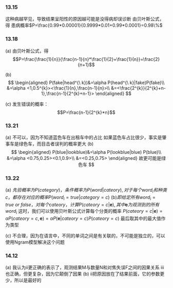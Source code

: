 ### 13.15
这种病越罕见，导致结果呈阳性的原因越可能是没得病却误诊断
由贝叶斯公式，得
患病概率$P=\frac{0.99*0.00001}{0.9999*0.01+0.99*0.0001}=0.98\%$

### 13.18
(a)
由贝叶斯公式，得
$$P=\frac{\frac{1}{n}}{\frac{n-1}{n}*\frac{1}{2}+\frac{1}{n}}=\frac{2}{n+1}$$

(b)
$$
\begin{aligned}
P(fake|head^{\ k})&=\alpha P(head^{\ k}|fake)P(fake)\\
&=\alpha <1,0.5^{k}><\frac{1}{n},\frac{n-1}{n}>\\
&=<\frac{2^{k}}{2^{k}+n-1},\frac{n-1}{2^{k}+n-1}>
\end{aligned}
$$

(c)
发生错误的概率：
$$P=\frac{n-1}{2^{k}*n}$$

### 13.21
(a)
不可以，因为不知道蓝色车在出租车中的占比
如果蓝色车占比很少，事实是肇事车是绿色车，而目击者误判的概率更大
(b)
$$
\begin{aligned}
P(blue|lookblue)&=\alpha P(lookblue|blue) P(blue)\\
&=\alpha <0.75,0.25><0.1,0.9>\\
&=<0.25,0.75>
\end{aligned}
故更可能是绿色车
$$

### 13.22
(a)
$先验概率为P(category)，条件概率为P(word|cateory),对于每个word_i和种类c，都存在对应的概率P(word_i=true|category=c)$
(b)$即给定所有word_{i}=true\ or\ false，对每个cateory，计算P(cateory=c|\textbf{e}),其中\textbf{e}为观测到的所有word_i$
这时，我们可以使用贝叶斯公式计算每个分类的概率
$P(cateory=c|\textbf{e})=\alpha P(cateory=c,\textbf{e})=\alpha  P(\textbf{e}|cateory=c)P(cateory=c)$
最后取其中的最大值作为类型

(c)
不合理，因为在语言中，不同的单词之间是有关联的，不可能是独立的，可以使用Ngram模型解决这个问题

### 14.12
(a)
我认为ii更正确的表示了，观测结果M与数量N和对焦失误F之间的因果关系
iii也正确，但更复杂，因为它颠倒了因果
(b)
ii把原因放在了结果前面，它的参数更少，所以是最好的
